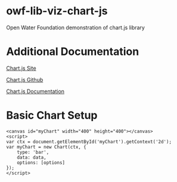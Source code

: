 # owf-lib-viz-chart-js
Open Water Foundation demonstration of chart.js library

# Additional Documentation
[Chart.js Site](chartjs.org)

[Chart.js Github](https://github.com/chartjs/Chart.js)

[Chart.js Documentation](https://www.chartjs.org/docs/latest/)

# Basic Chart Setup
```
<canvas id="myChart" width="400" height="400"></canvas>
<script>
var ctx = document.getElementById('myChart').getContext('2d');
var myChart = new Chart(ctx, {
    type: 'bar',
    data: data,
    options: [options]
});
</script>
```